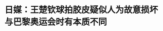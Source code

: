 <!DOCTYPE html>
<html lang="zh-CN">

<head>
    
<title>日媒：王楚钦球拍胶皮疑似人为故意损坏 与巴黎奥运会时有本质不同_腾讯新闻</title>
<meta name="keywords" content="王楚钦,国乒,球拍,巴黎奥运会,国际乒联,胶皮,中国乒乓球协会,肖战,孙颖莎,混合双打">
<meta name="description" content="人不可以两次踏进同一条河流，王楚钦的球拍却可以两次遭到人为损坏。继去年巴黎奥运会球拍被摄影记者踩断后，多哈世乒赛上球拍的胶皮又被撕开，这让王楚钦感到非常无奈。日本乒乓球杂志《桌球王国》记者第一时间全....">
<meta name="author" content="腾讯网">
<meta name="copyright" content="Copyright 1998 - 2025 Tencent. All Rights Reserved">
<meta property="og:type" content="news" />

<meta property="og:title" content="日媒：王楚钦球拍胶皮疑似人为故意损坏 与巴黎奥运会时有本质不同_腾讯新闻" />
<meta property="og:description" content="人不可以两次踏进同一条河流，王楚钦的球拍却可以两次遭到人为损坏。继去年巴黎奥运会球拍被摄影记者踩断后，多哈世乒赛上球拍的胶皮又被撕开，这让王楚钦感到非常无奈。日本乒乓球杂志《桌球王国》记者第一时间全...." />
<meta property="og:url" content="https://news.qq.com/rain/a/20250520A07JZ400" />
<meta property="og:image" content="https://inews.gtimg.com/om_ls/O4Q0Ryb7XRNmx-9dOZp3HidPcf4I2bwxD1f5jfK7nRo98AA_640330/0" />
<meta property="article:author" content="体坛畅想" />
<meta property="article:published_time" content="2025-05-20 18:02:00" />
<meta property="category" content="sports" />

<meta name="baidu-site-verification" content="jJeIJ5X7pP" />
    <meta charset="utf-8" />
<meta http-equiv="X-UA-Compatible" content="IE=Edge" />
<meta name="viewport" content="width=device-width, initial-scale=1, shrink-to-fit=no" />
<link rel="dns-prefetch" href="mat1.gtimg.com">
<link rel="dns-prefetch" href="i.news.qq.com">
<link rel="shortcut icon" href="https://mat1.gtimg.com/qqcdn/qqindex2021/favicon.ico">
<script nomodule="true" src="https://mat1.gtimg.com/qqcdn/qqindex2021/common-static/20240515201444/core3-37-1.min.js"></script>
<script>
  try {
    if (!window.IntersectionObserver) {
      var observerScript = document.createElement('script');
      observerScript.src = "https://mat1.gtimg.com/qqcdn/qqindex2021/common-static/20241024141058/intersection-observer-polyfill.js";
      document.head.appendChild(observerScript);
    }
  } catch (error) {}
</script>

<script>
  try {
    if (!Element.prototype.scrollTo) {
      var scrollScript = document.createElement('script');
      scrollScript.src = "https://mat1.gtimg.com/qqcdn/qqindex2021/common-static/20241025153001/scroll-behavior-polyfill.js";
      document.head.appendChild(scrollScript);
    }
  } catch (error) {}
</script>
<script>
  try {
    if ('scrollRestoration' in window.history) {
      window.history.scrollRestoration = 'manual';
    }
    window.isPcClient = Boolean(window.electron) && (
      window.navigator.userAgent.indexOf('pc-client') > 0 ||
      window.navigator.userAgent.indexOf('TencentNews') > 0
    );
  } catch {}
</script>
<script>
  try {
    if (window.isPcClient) {
      var bodyStyle = document.createElement('style');
      bodyStyle.innerText = 'body{ zoom: 0.95 }';
      document.head.appendChild(bodyStyle);
    }
  } catch {}
</script>
<script>
  window.DATA = {"url":"https://view.inews.qq.com/a/20250520A07JZ400","article_id":"20250520A07JZ400","article_type":"0","title":"日媒：王楚钦球拍胶皮疑似人为故意损坏 与巴黎奥运会时有本质不同","desc":"人不可以两次踏进同一条河流，王楚钦的球拍却可以两次遭到人为损坏。继去年巴黎奥运会球拍被摄影记者踩断后，多哈世乒赛上球拍的胶皮又被撕开，这让王楚钦感到非常无奈。日本乒乓球杂志《桌球王国》记者第一时间全....","iNewsRecommendLevel":1,"abstract":"人不可以两次踏进同一条河流，王楚钦的球拍却可以两次遭到人为损坏。继去年巴黎奥运会球拍被摄影记者踩断后，多哈世乒赛上球拍的胶皮又被撕开，这让王楚钦感到非常无奈。日本乒乓球杂志《桌球王国》记者第一时间全....","catalog1":"sports","ad_channel_sign":"sports","introduction":"","media":"体坛畅想","media_id":"5649802","pubtime":"2025-05-20 18:02:00","comment_id":"8413354984","political":0,"cmsId":"20250520A07JZ400","cms_id":"20250520A07JZ400","closeAllAd":0,"closeAllFavorite":false,"originContent":{"directory":{"ai_list":null,"enable":2,"list":null},"text":"\u003cdiv class=\"rich_media_content\"\u003e\u003c!--NO_AD_ERROR_2--\u003e\u003cp\u003e人不可以两次踏进同一条河流，\u003c!--VERTICAL_CARD_BEGIN_0--\u003e王楚钦\u003c!--VERTICAL_CARD_END_0--\u003e的球拍却可以两次遭到人为损坏。继去年巴黎奥运会球拍被摄影记者踩断后，多哈世乒赛上球拍的胶皮又被撕开，这让王楚钦感到非常无奈。日本乒乓球杂志《桌球王国》记者第一时间全程目睹了此事，怀疑胶皮疑似是人为持续使用外力故意损坏，好在球板没事换一块胶皮可以继续使用。\u003c/p\u003e\u003cp style=\"text-align: center\"\u003e\u003cspan style=\"display: inline-block; max-width: 100%; width: 674px\" data-widget=\"image\"\u003e\u003c!--IMG_0--\u003e\u003cspan style=\"color: #999; display: block; font-size: 12px; line-height: 18px; text-align: center; word-wrap: break-word\"\u003e王楚钦很无奈\u003c/span\u003e\u003c/span\u003e\u003c/p\u003e\u003cp\u003e日媒报道称，19日，混双第二轮比赛进行期间，当《桌球王国》的摄影记者准备拍摄日本选手\u003c!--VERTICAL_CARD_BEGIN_1--\u003e吉村真晴\u003c!--VERTICAL_CARD_END_1--\u003e / 大藤沙月的照片时，隔壁的 1 号球台突然热闹起来。中国队组合王楚钦 / \u003c!--VERTICAL_CARD_BEGIN_2--\u003e孙颖莎\u003c!--VERTICAL_CARD_END_2--\u003e的主管教练肖战正坐在替补席上，手里拿着球拍，神情严肃地说着什么。王楚钦则面无表情地从替补席的球拍盒中取出备用球拍，从旁边走过。\u003c!--NO_AD_0--\u003e\u003c!--EOP_0--\u003e\u003c/p\u003e\u003c!--PARAGRAPH_0--\u003e\u003cp\u003e根据后续消息，赛前提交给球拍检查环节的王楚钦球拍，胶皮出现大面积脱落，已无法正常使用。尽管王楚钦 / 孙颖莎在与雨果/ 鲁纳的比赛中直落三局获胜，但赛后在混合采访区，王楚钦的神色依然凝重。\u003c!--NO_AD_1--\u003e\u003c!--EOP_1--\u003e\u003c/p\u003e\u003c!--PARAGRAPH_1--\u003e\u003cp\u003e19 日所有比赛结束后，\u003c!--SECURE_LINK_BEGIN_0--\u003e中国乒乓球协会\u003c!--SECURE_LINK_END_0--\u003e向国际乒联提出抗议，并召开紧急会议。中国乒协主席\u003c!--SECURE_LINK_BEGIN_1--\u003e王励勤\u003c!--SECURE_LINK_END_1--\u003e等人出席，要求严格遵守球拍检查流程、引入不损伤球拍的检测设备、对球拍检查过程进行录像留存等。国际乒联已发表声明称，将保护选手用具，避免类似事件再次发生，并计划撰写调查报告。\u003c/p\u003e\u003cp\u003e\u003cspan style=\"display: inline-block; max-width: 100%; width: 668px\" data-widget=\"image\"\u003e\u003c!--IMG_1--\u003e\u003cspan style=\"color: #999; display: block; font-size: 12px; line-height: 18px; text-align: center; word-wrap: break-word\"\u003e日媒报道截图\u003c/span\u003e\u003c/span\u003e\u003c/p\u003e\u003cp\u003e日媒表示，说起王楚钦的球拍，不禁让人想起去年 7 月 30 日巴黎奥运会混双决赛后发生的球拍损坏事件。当时，一群摄影记者涌入场地，导致王楚钦的球拍被撞坏。在替补席上的同样是肖战教练，难怪这次肖战教练会脸色大变地提出抗议。\u003c!--NO_AD_2--\u003e\u003c!--EOP_2--\u003e\u003c/p\u003e\u003c!--PARAGRAPH_2--\u003e\u003cp\u003e\u003cstrong\u003e日媒分析，胶皮从球拍上大面积脱落，若非人为持续施加较大力量，恐怕很难出现这种情况。\u003c/strong\u003e尽管此事令人不快，但与巴黎奥运会时不同，王楚钦可以重新粘贴胶皮继续使用主球拍。希望背负着中国球迷热烈支持的王楚钦，从今天起能展现出全力以赴的竞技状态。\u003c!--NO_AD_3--\u003e\u003c!--EOP_3--\u003e\u003c!--NO_AD_4--\u003e\u003c!--EOP_4--\u003e\u003c/p\u003e\u003c!--PARAGRAPH_4--\u003e\u003c!--PARAGRAPH_3--\u003e\u003cdiv powered-by=\"qqnews_ex-editor\"\u003e\u003c/div\u003e\u003cstyle\u003e.rich_media_content{--news-tabel-th-night-color: #444444;--news-font-day-color: #333;--news-font-night-color: #d9d9d9;--news-bottom-distance: 22px}.rich_media_content p:not([data-exeditor-arbitrary-box=image-box]){letter-spacing:.5px;line-height:30px;margin-bottom:var(--news-bottom-distance);word-wrap:break-word}.rich_media_content{color:var(--news-font-day-color);font-size:18px}@media(prefers-color-scheme:dark){body:not([data-weui-theme=light]):not([dark-mode-disable=true]) .rich_media_content p:not([data-exeditor-arbitrary-box=image-box]){letter-spacing:.5px;line-height:30px;margin-bottom:var(--news-bottom-distance);word-wrap:break-word}body:not([data-weui-theme=light]):not([dark-mode-disable=true]) .rich_media_content{color:var(--news-font-night-color)}}.data_color_scheme_dark .rich_media_content p:not([data-exeditor-arbitrary-box=image-box]){letter-spacing:.5px;line-height:30px;margin-bottom:var(--news-bottom-distance);word-wrap:break-word}.data_color_scheme_dark .rich_media_content{color:var(--news-font-night-color)}.data_color_scheme_dark .rich_media_content{font-size:18px}.rich_media_content p[data-exeditor-arbitrary-box=image-box]{margin-bottom:11px}.rich_media_content\u003ediv:not(.qnt-video),.rich_media_content\u003esection{margin-bottom:var(--news-bottom-distance)}.rich_media_content hr{margin-bottom:var(--news-bottom-distance)}.rich_media_content .link_list{margin:0;margin-top:20px;min-height:0!important}.rich_media_content blockquote{background:#f9f9f9;border-left:6px solid #ccc;margin:1.5em 10px;padding:.5em 10px}.rich_media_content blockquote p{margin-bottom:0!important}.data_color_scheme_dark .rich_media_content blockquote{background:#323232}@media(prefers-color-scheme:dark){body:not([data-weui-theme=light]):not([dark-mode-disable=true]) .rich_media_content blockquote{background:#323232}}.rich_media_content ol[data-ex-list]{--ol-start: 1;--ol-list-style-type: decimal;list-style-type:none;counter-reset:olCounter calc(var(--ol-start,1) - 1);position:relative}.rich_media_content ol[data-ex-list]\u003eli\u003e:first-child::before{content:counter(olCounter,var(--ol-list-style-type)) '. ';counter-increment:olCounter;font-variant-numeric:tabular-nums;display:inline-block}.rich_media_content ul[data-ex-list]{--ul-list-style-type: circle;list-style-type:none;position:relative}.rich_media_content ul[data-ex-list].nonUnicode-list-style-type\u003eli\u003e:first-child::before{content:var(--ul-list-style-type) ' ';font-variant-numeric:tabular-nums;display:inline-block;transform:scale(0.5)}.rich_media_content ul[data-ex-list].unicode-list-style-type\u003eli\u003e:first-child::before{content:var(--ul-list-style-type) ' ';font-variant-numeric:tabular-nums;display:inline-block;transform:scale(0.8)}.rich_media_content ol:not([data-ex-list]){padding-left:revert}.rich_media_content ul:not([data-ex-list]){padding-left:revert}.rich_media_content table{display:table;border-collapse:collapse;margin-bottom:var(--news-bottom-distance)}.rich_media_content table th,.rich_media_content table td{word-wrap:break-word;border:1px solid #ddd;white-space:nowrap;padding:2px 5px}.rich_media_content table th{font-weight:700;background-color:#f0f0f0;text-align:left}.rich_media_content table p{margin-bottom:0!important}.data_color_scheme_dark .rich_media_content table th{background:var(--news-tabel-th-night-color)}@media(prefers-color-scheme:dark){body:not([data-weui-theme=light]):not([dark-mode-disable=true]) .rich_media_content table th{background:var(--news-tabel-th-night-color)}}.rich_media_content .qqnews_image_desc,.rich_media_content p[type=om-image-desc]{line-height:20px!important;text-align:center!important;font-size:14px!important;color:#666!important}.rich_media_content div[data-exeditor-arbitrary-box=wrap]:not([data-exeditor-arbitrary-box-special-style]){max-width:100%}.rich_media_content .qqnews-content{--wmfont: 0;--wmcolor: transparent;font-size:var(--wmfont);color:var(--wmcolor);line-height:var(--wmfont)!important;margin-bottom:var(--wmfont)!important}.rich_media_content .qqnews_sign_emphasis{background:#f7f7f7}.rich_media_content .qqnews_sign_emphasis ol{word-wrap:break-word;border:none;color:#5c5c5c;line-height:28px;list-style:none;margin:14px 0 6px;padding:16px 15px 4px}.rich_media_content .qqnews_sign_emphasis p{margin-bottom:12px!important}.rich_media_content .qqnews_sign_emphasis ol\u003eli\u003ep{padding-left:30px}.rich_media_content .qqnews_sign_emphasis ol\u003eli{list-style:none}.rich_media_content .qqnews_sign_emphasis ol\u003eli\u003ep:first-child::before{margin-left:-30px;content:counter(olCounter,decimal) ''!important;counter-increment:olCounter!important;font-variant-numeric:tabular-nums!important;background:#37f;border-radius:2px;color:#fff;font-size:15px;font-style:normal;text-align:center;line-height:18px;width:18px;height:18px;margin-right:12px;position:relative;top:-1px}.data_color_scheme_dark .rich_media_content .qqnews_sign_emphasis{background:#262626}.data_color_scheme_dark .rich_media_content .qqnews_sign_emphasis ol\u003eli\u003ep{color:#a9a9a9}@media(prefers-color-scheme:dark){body:not([data-weui-theme=light]):not([dark-mode-disable=true]) .rich_media_content .qqnews_sign_emphasis{background:#262626}body:not([data-weui-theme=light]):not([dark-mode-disable=true]) .rich_media_content .qqnews_sign_emphasis ol\u003eli\u003ep{color:#a9a9a9}}.rich_media_content h1,.rich_media_content h2,.rich_media_content h3,.rich_media_content h4,.rich_media_content h5,.rich_media_content h6{margin-bottom:var(--news-bottom-distance);font-weight:700}.rich_media_content h1{font-size:20px}.rich_media_content h2,.rich_media_content h3{font-size:19px}.rich_media_content h4,.rich_media_content h5,.rich_media_content h6{font-size:18px}.rich_media_content li:empty{display:none}.rich_media_content ul,.rich_media_content ol{margin-bottom:var(--news-bottom-distance)}.rich_media_content div\u003ep:only-child{margin-bottom:0!important}.rich_media_content .cms-cke-widget-title-wrap p{margin-bottom:0!important}\u003c/style\u003e\u003c/div\u003e","version":"v2"},"originAttribute":{"IMG_0":{"bigOrigUrl":"https://inews.gtimg.com/news_bt/Oo_5ldWRz1Gl2j7qZeVitcldCoE536iqolbSLi1QZKwOUAA/0","compressUrl":"https://inews.gtimg.com/news_bt/Oo_5ldWRz1Gl2j7qZeVitcldCoE536iqolbSLi1QZKwOUAA/641","desc":"","fullPic":"1","height":672,"imgurl0":"https://inews.gtimg.com/news_bt/Oo_5ldWRz1Gl2j7qZeVitcldCoE536iqolbSLi1QZKwOUAA/0","imgurl1000":"https://inews.gtimg.com/news_bt/Oo_5ldWRz1Gl2j7qZeVitcldCoE536iqolbSLi1QZKwOUAA/1000","islong":0,"origUrl":"https://inews.gtimg.com/news_bt/Oo_5ldWRz1Gl2j7qZeVitcldCoE536iqolbSLi1QZKwOUAA/641","size":505,"style":"display: inline-block; max-width: 100%; width: 674px","thumb":"https://inews.gtimg.com/news_bt/Oo_5ldWRz1Gl2j7qZeVitcldCoE536iqolbSLi1QZKwOUAA_181x181s/0","url":"https://inews.gtimg.com/news_bt/Oo_5ldWRz1Gl2j7qZeVitcldCoE536iqolbSLi1QZKwOUAA/641","width":641},"IMG_1":{"bigOrigUrl":"https://inews.gtimg.com/news_bt/OM8sNJo9AwOHbjDA4vM-pd-ImZ7CDeGrMyMjP7xcBpA5QAA/0","compressUrl":"https://inews.gtimg.com/news_bt/OM8sNJo9AwOHbjDA4vM-pd-ImZ7CDeGrMyMjP7xcBpA5QAA/641","desc":"","fullPic":"1","height":677,"imgurl0":"https://inews.gtimg.com/news_bt/OM8sNJo9AwOHbjDA4vM-pd-ImZ7CDeGrMyMjP7xcBpA5QAA/0","imgurl1000":"https://inews.gtimg.com/news_bt/OM8sNJo9AwOHbjDA4vM-pd-ImZ7CDeGrMyMjP7xcBpA5QAA/1000","islong":0,"origUrl":"https://inews.gtimg.com/news_bt/OM8sNJo9AwOHbjDA4vM-pd-ImZ7CDeGrMyMjP7xcBpA5QAA/641","size":170,"style":"display: inline-block; max-width: 100%; width: 668px","thumb":"https://inews.gtimg.com/news_bt/OM8sNJo9AwOHbjDA4vM-pd-ImZ7CDeGrMyMjP7xcBpA5QAA_181x181s/0","url":"https://inews.gtimg.com/news_bt/OM8sNJo9AwOHbjDA4vM-pd-ImZ7CDeGrMyMjP7xcBpA5QAA/641","width":641},"VERTICAL_CARD_BEGIN_0":{"a_version":"21_android_7.4.57","desc":"王楚钦","detail_url":"qqnews://article_9528?act=ai_chat\u0026vertical_card_type=ai\u0026vertical_card_desc=%E7%8E%8B%E6%A5%9A%E9%92%A6\u0026a_version=21_android_7.4.57\u0026i_version=11.0_qqnews_7.4.70","i_version":"11.0_qqnews_7.4.70","previous_context":"人不可以两次踏进同一条河流，","subsequent_context":"的球拍却可以两次遭到人为损坏。继去年巴黎奥运会球拍被摄影记者踩断后，多哈世乒赛上球拍的胶皮又被撕开，这让王楚钦感到非常无奈。日本乒乓球杂志《桌球王国》记者第一时间全程目睹了此事，怀疑胶皮疑似是人为持续","type":"ai","url":"qqnews://article_9528?act=ai_chat\u0026vertical_card_type=ai\u0026vertical_card_desc=%E7%8E%8B%E6%A5%9A%E9%92%A6\u0026jumpinfo=%7B%22scene%22%3A%22algo_scribe_words%22%2C%22sentence%22%3A%22%E7%8E%8B%E6%A5%9A%E9%92%A6%22%2C%22sentenceContext%22%3A%22%E4%BA%BA%E4%B8%8D%E5%8F%AF%E4%BB%A5%E4%B8%A4%E6%AC%A1%E8%B8%8F%E8%BF%9B%E5%90%8C%E4%B8%80%E6%9D%A1%E6%B2%B3%E6%B5%81%EF%BC%8C%7B%E7%8E%8B%E6%A5%9A%E9%92%A6%7D%E7%9A%84%E7%90%83%E6%8B%8D%E5%8D%B4%E5%8F%AF%E4%BB%A5%E4%B8%A4%E6%AC%A1%E9%81%AD%E5%88%B0%E4%BA%BA%E4%B8%BA%E6%8D%9F%E5%9D%8F%E3%80%82%E7%BB%A7%E5%8E%BB%E5%B9%B4%E5%B7%B4%E9%BB%8E%E5%A5%A5%E8%BF%90%E4%BC%9A%E7%90%83%E6%8B%8D%E8%A2%AB%E6%91%84%E5%BD%B1%E8%AE%B0%E8%80%85%E8%B8%A9%E6%96%AD%E5%90%8E%EF%BC%8C%E5%A4%9A%E5%93%88%E4%B8%96%E4%B9%92%E8%B5%9B%E4%B8%8A%E7%90%83%E6%8B%8D%E7%9A%84%E8%83%B6%E7%9A%AE%E5%8F%88%E8%A2%AB%E6%92%95%E5%BC%80%EF%BC%8C%E8%BF%99%E8%AE%A9%E7%8E%8B%E6%A5%9A%E9%92%A6%E6%84%9F%E5%88%B0%E9%9D%9E%E5%B8%B8%E6%97%A0%E5%A5%88%E3%80%82%E6%97%A5%E6%9C%AC%E4%B9%92%E4%B9%93%E7%90%83%E6%9D%82%E5%BF%97%E3%80%8A%E6%A1%8C%E7%90%83%E7%8E%8B%E5%9B%BD%E3%80%8B%E8%AE%B0%E8%80%85%E7%AC%AC%E4%B8%80%E6%97%B6%E9%97%B4%E5%85%A8%E7%A8%8B%E7%9B%AE%E7%9D%B9%E4%BA%86%E6%AD%A4%E4%BA%8B%EF%BC%8C%E6%80%80%E7%96%91%E8%83%B6%E7%9A%AE%E7%96%91%E4%BC%BC%E6%98%AF%E4%BA%BA%E4%B8%BA%E6%8C%81%E7%BB%AD%22%2C%22source%22%3A%22article_sharepage_scribewords%22%7D","urls":{"qqcom":{"pc_url":"qqnews://article_9528?act=ai_chat\u0026vertical_card_type=ai\u0026vertical_card_desc=%E7%8E%8B%E6%A5%9A%E9%92%A6\u0026jumpinfo=%7B%22scene%22%3A%22algo_scribe_words%22%2C%22sentence%22%3A%22%E7%8E%8B%E6%A5%9A%E9%92%A6%22%2C%22sentenceContext%22%3A%22%E4%BA%BA%E4%B8%8D%E5%8F%AF%E4%BB%A5%E4%B8%A4%E6%AC%A1%E8%B8%8F%E8%BF%9B%E5%90%8C%E4%B8%80%E6%9D%A1%E6%B2%B3%E6%B5%81%EF%BC%8C%7B%E7%8E%8B%E6%A5%9A%E9%92%A6%7D%E7%9A%84%E7%90%83%E6%8B%8D%E5%8D%B4%E5%8F%AF%E4%BB%A5%E4%B8%A4%E6%AC%A1%E9%81%AD%E5%88%B0%E4%BA%BA%E4%B8%BA%E6%8D%9F%E5%9D%8F%E3%80%82%E7%BB%A7%E5%8E%BB%E5%B9%B4%E5%B7%B4%E9%BB%8E%E5%A5%A5%E8%BF%90%E4%BC%9A%E7%90%83%E6%8B%8D%E8%A2%AB%E6%91%84%E5%BD%B1%E8%AE%B0%E8%80%85%E8%B8%A9%E6%96%AD%E5%90%8E%EF%BC%8C%E5%A4%9A%E5%93%88%E4%B8%96%E4%B9%92%E8%B5%9B%E4%B8%8A%E7%90%83%E6%8B%8D%E7%9A%84%E8%83%B6%E7%9A%AE%E5%8F%88%E8%A2%AB%E6%92%95%E5%BC%80%EF%BC%8C%E8%BF%99%E8%AE%A9%E7%8E%8B%E6%A5%9A%E9%92%A6%E6%84%9F%E5%88%B0%E9%9D%9E%E5%B8%B8%E6%97%A0%E5%A5%88%E3%80%82%E6%97%A5%E6%9C%AC%E4%B9%92%E4%B9%93%E7%90%83%E6%9D%82%E5%BF%97%E3%80%8A%E6%A1%8C%E7%90%83%E7%8E%8B%E5%9B%BD%E3%80%8B%E8%AE%B0%E8%80%85%E7%AC%AC%E4%B8%80%E6%97%B6%E9%97%B4%E5%85%A8%E7%A8%8B%E7%9B%AE%E7%9D%B9%E4%BA%86%E6%AD%A4%E4%BA%8B%EF%BC%8C%E6%80%80%E7%96%91%E8%83%B6%E7%9A%AE%E7%96%91%E4%BC%BC%E6%98%AF%E4%BA%BA%E4%B8%BA%E6%8C%81%E7%BB%AD%22%2C%22source%22%3A%22article_sharepage_scribewords%22%7D"},"web":{"h5_url":"qqnews://article_9528?act=ai_chat\u0026vertical_card_type=ai\u0026vertical_card_desc=%E7%8E%8B%E6%A5%9A%E9%92%A6\u0026jumpinfo=%7B%22scene%22%3A%22algo_scribe_words%22%2C%22sentence%22%3A%22%E7%8E%8B%E6%A5%9A%E9%92%A6%22%2C%22sentenceContext%22%3A%22%E4%BA%BA%E4%B8%8D%E5%8F%AF%E4%BB%A5%E4%B8%A4%E6%AC%A1%E8%B8%8F%E8%BF%9B%E5%90%8C%E4%B8%80%E6%9D%A1%E6%B2%B3%E6%B5%81%EF%BC%8C%7B%E7%8E%8B%E6%A5%9A%E9%92%A6%7D%E7%9A%84%E7%90%83%E6%8B%8D%E5%8D%B4%E5%8F%AF%E4%BB%A5%E4%B8%A4%E6%AC%A1%E9%81%AD%E5%88%B0%E4%BA%BA%E4%B8%BA%E6%8D%9F%E5%9D%8F%E3%80%82%E7%BB%A7%E5%8E%BB%E5%B9%B4%E5%B7%B4%E9%BB%8E%E5%A5%A5%E8%BF%90%E4%BC%9A%E7%90%83%E6%8B%8D%E8%A2%AB%E6%91%84%E5%BD%B1%E8%AE%B0%E8%80%85%E8%B8%A9%E6%96%AD%E5%90%8E%EF%BC%8C%E5%A4%9A%E5%93%88%E4%B8%96%E4%B9%92%E8%B5%9B%E4%B8%8A%E7%90%83%E6%8B%8D%E7%9A%84%E8%83%B6%E7%9A%AE%E5%8F%88%E8%A2%AB%E6%92%95%E5%BC%80%EF%BC%8C%E8%BF%99%E8%AE%A9%E7%8E%8B%E6%A5%9A%E9%92%A6%E6%84%9F%E5%88%B0%E9%9D%9E%E5%B8%B8%E6%97%A0%E5%A5%88%E3%80%82%E6%97%A5%E6%9C%AC%E4%B9%92%E4%B9%93%E7%90%83%E6%9D%82%E5%BF%97%E3%80%8A%E6%A1%8C%E7%90%83%E7%8E%8B%E5%9B%BD%E3%80%8B%E8%AE%B0%E8%80%85%E7%AC%AC%E4%B8%80%E6%97%B6%E9%97%B4%E5%85%A8%E7%A8%8B%E7%9B%AE%E7%9D%B9%E4%BA%86%E6%AD%A4%E4%BA%8B%EF%BC%8C%E6%80%80%E7%96%91%E8%83%B6%E7%9A%AE%E7%96%91%E4%BC%BC%E6%98%AF%E4%BA%BA%E4%B8%BA%E6%8C%81%E7%BB%AD%22%2C%22source%22%3A%22article_sharepage_scribewords%22%7D"}}},"VERTICAL_CARD_BEGIN_1":{"a_version":"21_android_7.4.57","desc":"吉村真晴","detail_url":"qqnews://article_9528?act=ai_chat\u0026vertical_card_type=ai\u0026vertical_card_desc=%E5%90%89%E6%9D%91%E7%9C%9F%E6%99%B4\u0026a_version=21_android_7.4.57\u0026i_version=11.0_qqnews_7.4.70","i_version":"11.0_qqnews_7.4.70","previous_context":"记者第一时间全程目睹了此事，怀疑胶皮疑似是人为持续使用外力故意损坏，好在球板没事换一块胶皮可以继续使用。王楚钦很无奈日媒报道称，19日，混双第二轮比赛进行期间，当《桌球王国》的摄影记者准备拍摄日本选手","subsequent_context":" / 大藤沙月的照片时，隔壁的 1 号球台突然热闹起来。中国队组合王楚钦 / 孙颖莎的主管教练肖战正坐在替补席上，手里拿着球拍，神情严肃地说着什么。王楚钦则面无表情地从替补席的球拍盒中取出备用球拍，从","type":"ai","url":"qqnews://article_9528?act=ai_chat\u0026vertical_card_type=ai\u0026vertical_card_desc=%E5%90%89%E6%9D%91%E7%9C%9F%E6%99%B4\u0026jumpinfo=%7B%22scene%22%3A%22algo_scribe_words%22%2C%22sentence%22%3A%22%E5%90%89%E6%9D%91%E7%9C%9F%E6%99%B4%22%2C%22sentenceContext%22%3A%22%E8%AE%B0%E8%80%85%E7%AC%AC%E4%B8%80%E6%97%B6%E9%97%B4%E5%85%A8%E7%A8%8B%E7%9B%AE%E7%9D%B9%E4%BA%86%E6%AD%A4%E4%BA%8B%EF%BC%8C%E6%80%80%E7%96%91%E8%83%B6%E7%9A%AE%E7%96%91%E4%BC%BC%E6%98%AF%E4%BA%BA%E4%B8%BA%E6%8C%81%E7%BB%AD%E4%BD%BF%E7%94%A8%E5%A4%96%E5%8A%9B%E6%95%85%E6%84%8F%E6%8D%9F%E5%9D%8F%EF%BC%8C%E5%A5%BD%E5%9C%A8%E7%90%83%E6%9D%BF%E6%B2%A1%E4%BA%8B%E6%8D%A2%E4%B8%80%E5%9D%97%E8%83%B6%E7%9A%AE%E5%8F%AF%E4%BB%A5%E7%BB%A7%E7%BB%AD%E4%BD%BF%E7%94%A8%E3%80%82%E7%8E%8B%E6%A5%9A%E9%92%A6%E5%BE%88%E6%97%A0%E5%A5%88%E6%97%A5%E5%AA%92%E6%8A%A5%E9%81%93%E7%A7%B0%EF%BC%8C19%E6%97%A5%EF%BC%8C%E6%B7%B7%E5%8F%8C%E7%AC%AC%E4%BA%8C%E8%BD%AE%E6%AF%94%E8%B5%9B%E8%BF%9B%E8%A1%8C%E6%9C%9F%E9%97%B4%EF%BC%8C%E5%BD%93%E3%80%8A%E6%A1%8C%E7%90%83%E7%8E%8B%E5%9B%BD%E3%80%8B%E7%9A%84%E6%91%84%E5%BD%B1%E8%AE%B0%E8%80%85%E5%87%86%E5%A4%87%E6%8B%8D%E6%91%84%E6%97%A5%E6%9C%AC%E9%80%89%E6%89%8B%7B%E5%90%89%E6%9D%91%E7%9C%9F%E6%99%B4%7D+%2F+%E5%A4%A7%E8%97%A4%E6%B2%99%E6%9C%88%E7%9A%84%E7%85%A7%E7%89%87%E6%97%B6%EF%BC%8C%E9%9A%94%E5%A3%81%E7%9A%84+1+%E5%8F%B7%E7%90%83%E5%8F%B0%E7%AA%81%E7%84%B6%E7%83%AD%E9%97%B9%E8%B5%B7%E6%9D%A5%E3%80%82%E4%B8%AD%E5%9B%BD%E9%98%9F%E7%BB%84%E5%90%88%E7%8E%8B%E6%A5%9A%E9%92%A6+%2F+%E5%AD%99%E9%A2%96%E8%8E%8E%E7%9A%84%E4%B8%BB%E7%AE%A1%E6%95%99%E7%BB%83%E8%82%96%E6%88%98%E6%AD%A3%E5%9D%90%E5%9C%A8%E6%9B%BF%E8%A1%A5%E5%B8%AD%E4%B8%8A%EF%BC%8C%E6%89%8B%E9%87%8C%E6%8B%BF%E7%9D%80%E7%90%83%E6%8B%8D%EF%BC%8C%E7%A5%9E%E6%83%85%E4%B8%A5%E8%82%83%E5%9C%B0%E8%AF%B4%E7%9D%80%E4%BB%80%E4%B9%88%E3%80%82%E7%8E%8B%E6%A5%9A%E9%92%A6%E5%88%99%E9%9D%A2%E6%97%A0%E8%A1%A8%E6%83%85%E5%9C%B0%E4%BB%8E%E6%9B%BF%E8%A1%A5%E5%B8%AD%E7%9A%84%E7%90%83%E6%8B%8D%E7%9B%92%E4%B8%AD%E5%8F%96%E5%87%BA%E5%A4%87%E7%94%A8%E7%90%83%E6%8B%8D%EF%BC%8C%E4%BB%8E%22%2C%22source%22%3A%22article_sharepage_scribewords%22%7D","urls":{"qqcom":{"pc_url":"qqnews://article_9528?act=ai_chat\u0026vertical_card_type=ai\u0026vertical_card_desc=%E5%90%89%E6%9D%91%E7%9C%9F%E6%99%B4\u0026jumpinfo=%7B%22scene%22%3A%22algo_scribe_words%22%2C%22sentence%22%3A%22%E5%90%89%E6%9D%91%E7%9C%9F%E6%99%B4%22%2C%22sentenceContext%22%3A%22%E8%AE%B0%E8%80%85%E7%AC%AC%E4%B8%80%E6%97%B6%E9%97%B4%E5%85%A8%E7%A8%8B%E7%9B%AE%E7%9D%B9%E4%BA%86%E6%AD%A4%E4%BA%8B%EF%BC%8C%E6%80%80%E7%96%91%E8%83%B6%E7%9A%AE%E7%96%91%E4%BC%BC%E6%98%AF%E4%BA%BA%E4%B8%BA%E6%8C%81%E7%BB%AD%E4%BD%BF%E7%94%A8%E5%A4%96%E5%8A%9B%E6%95%85%E6%84%8F%E6%8D%9F%E5%9D%8F%EF%BC%8C%E5%A5%BD%E5%9C%A8%E7%90%83%E6%9D%BF%E6%B2%A1%E4%BA%8B%E6%8D%A2%E4%B8%80%E5%9D%97%E8%83%B6%E7%9A%AE%E5%8F%AF%E4%BB%A5%E7%BB%A7%E7%BB%AD%E4%BD%BF%E7%94%A8%E3%80%82%E7%8E%8B%E6%A5%9A%E9%92%A6%E5%BE%88%E6%97%A0%E5%A5%88%E6%97%A5%E5%AA%92%E6%8A%A5%E9%81%93%E7%A7%B0%EF%BC%8C19%E6%97%A5%EF%BC%8C%E6%B7%B7%E5%8F%8C%E7%AC%AC%E4%BA%8C%E8%BD%AE%E6%AF%94%E8%B5%9B%E8%BF%9B%E8%A1%8C%E6%9C%9F%E9%97%B4%EF%BC%8C%E5%BD%93%E3%80%8A%E6%A1%8C%E7%90%83%E7%8E%8B%E5%9B%BD%E3%80%8B%E7%9A%84%E6%91%84%E5%BD%B1%E8%AE%B0%E8%80%85%E5%87%86%E5%A4%87%E6%8B%8D%E6%91%84%E6%97%A5%E6%9C%AC%E9%80%89%E6%89%8B%7B%E5%90%89%E6%9D%91%E7%9C%9F%E6%99%B4%7D+%2F+%E5%A4%A7%E8%97%A4%E6%B2%99%E6%9C%88%E7%9A%84%E7%85%A7%E7%89%87%E6%97%B6%EF%BC%8C%E9%9A%94%E5%A3%81%E7%9A%84+1+%E5%8F%B7%E7%90%83%E5%8F%B0%E7%AA%81%E7%84%B6%E7%83%AD%E9%97%B9%E8%B5%B7%E6%9D%A5%E3%80%82%E4%B8%AD%E5%9B%BD%E9%98%9F%E7%BB%84%E5%90%88%E7%8E%8B%E6%A5%9A%E9%92%A6+%2F+%E5%AD%99%E9%A2%96%E8%8E%8E%E7%9A%84%E4%B8%BB%E7%AE%A1%E6%95%99%E7%BB%83%E8%82%96%E6%88%98%E6%AD%A3%E5%9D%90%E5%9C%A8%E6%9B%BF%E8%A1%A5%E5%B8%AD%E4%B8%8A%EF%BC%8C%E6%89%8B%E9%87%8C%E6%8B%BF%E7%9D%80%E7%90%83%E6%8B%8D%EF%BC%8C%E7%A5%9E%E6%83%85%E4%B8%A5%E8%82%83%E5%9C%B0%E8%AF%B4%E7%9D%80%E4%BB%80%E4%B9%88%E3%80%82%E7%8E%8B%E6%A5%9A%E9%92%A6%E5%88%99%E9%9D%A2%E6%97%A0%E8%A1%A8%E6%83%85%E5%9C%B0%E4%BB%8E%E6%9B%BF%E8%A1%A5%E5%B8%AD%E7%9A%84%E7%90%83%E6%8B%8D%E7%9B%92%E4%B8%AD%E5%8F%96%E5%87%BA%E5%A4%87%E7%94%A8%E7%90%83%E6%8B%8D%EF%BC%8C%E4%BB%8E%22%2C%22source%22%3A%22article_sharepage_scribewords%22%7D"},"web":{"h5_url":"qqnews://article_9528?act=ai_chat\u0026vertical_card_type=ai\u0026vertical_card_desc=%E5%90%89%E6%9D%91%E7%9C%9F%E6%99%B4\u0026jumpinfo=%7B%22scene%22%3A%22algo_scribe_words%22%2C%22sentence%22%3A%22%E5%90%89%E6%9D%91%E7%9C%9F%E6%99%B4%22%2C%22sentenceContext%22%3A%22%E8%AE%B0%E8%80%85%E7%AC%AC%E4%B8%80%E6%97%B6%E9%97%B4%E5%85%A8%E7%A8%8B%E7%9B%AE%E7%9D%B9%E4%BA%86%E6%AD%A4%E4%BA%8B%EF%BC%8C%E6%80%80%E7%96%91%E8%83%B6%E7%9A%AE%E7%96%91%E4%BC%BC%E6%98%AF%E4%BA%BA%E4%B8%BA%E6%8C%81%E7%BB%AD%E4%BD%BF%E7%94%A8%E5%A4%96%E5%8A%9B%E6%95%85%E6%84%8F%E6%8D%9F%E5%9D%8F%EF%BC%8C%E5%A5%BD%E5%9C%A8%E7%90%83%E6%9D%BF%E6%B2%A1%E4%BA%8B%E6%8D%A2%E4%B8%80%E5%9D%97%E8%83%B6%E7%9A%AE%E5%8F%AF%E4%BB%A5%E7%BB%A7%E7%BB%AD%E4%BD%BF%E7%94%A8%E3%80%82%E7%8E%8B%E6%A5%9A%E9%92%A6%E5%BE%88%E6%97%A0%E5%A5%88%E6%97%A5%E5%AA%92%E6%8A%A5%E9%81%93%E7%A7%B0%EF%BC%8C19%E6%97%A5%EF%BC%8C%E6%B7%B7%E5%8F%8C%E7%AC%AC%E4%BA%8C%E8%BD%AE%E6%AF%94%E8%B5%9B%E8%BF%9B%E8%A1%8C%E6%9C%9F%E9%97%B4%EF%BC%8C%E5%BD%93%E3%80%8A%E6%A1%8C%E7%90%83%E7%8E%8B%E5%9B%BD%E3%80%8B%E7%9A%84%E6%91%84%E5%BD%B1%E8%AE%B0%E8%80%85%E5%87%86%E5%A4%87%E6%8B%8D%E6%91%84%E6%97%A5%E6%9C%AC%E9%80%89%E6%89%8B%7B%E5%90%89%E6%9D%91%E7%9C%9F%E6%99%B4%7D+%2F+%E5%A4%A7%E8%97%A4%E6%B2%99%E6%9C%88%E7%9A%84%E7%85%A7%E7%89%87%E6%97%B6%EF%BC%8C%E9%9A%94%E5%A3%81%E7%9A%84+1+%E5%8F%B7%E7%90%83%E5%8F%B0%E7%AA%81%E7%84%B6%E7%83%AD%E9%97%B9%E8%B5%B7%E6%9D%A5%E3%80%82%E4%B8%AD%E5%9B%BD%E9%98%9F%E7%BB%84%E5%90%88%E7%8E%8B%E6%A5%9A%E9%92%A6+%2F+%E5%AD%99%E9%A2%96%E8%8E%8E%E7%9A%84%E4%B8%BB%E7%AE%A1%E6%95%99%E7%BB%83%E8%82%96%E6%88%98%E6%AD%A3%E5%9D%90%E5%9C%A8%E6%9B%BF%E8%A1%A5%E5%B8%AD%E4%B8%8A%EF%BC%8C%E6%89%8B%E9%87%8C%E6%8B%BF%E7%9D%80%E7%90%83%E6%8B%8D%EF%BC%8C%E7%A5%9E%E6%83%85%E4%B8%A5%E8%82%83%E5%9C%B0%E8%AF%B4%E7%9D%80%E4%BB%80%E4%B9%88%E3%80%82%E7%8E%8B%E6%A5%9A%E9%92%A6%E5%88%99%E9%9D%A2%E6%97%A0%E8%A1%A8%E6%83%85%E5%9C%B0%E4%BB%8E%E6%9B%BF%E8%A1%A5%E5%B8%AD%E7%9A%84%E7%90%83%E6%8B%8D%E7%9B%92%E4%B8%AD%E5%8F%96%E5%87%BA%E5%A4%87%E7%94%A8%E7%90%83%E6%8B%8D%EF%BC%8C%E4%BB%8E%22%2C%22source%22%3A%22article_sharepage_scribewords%22%7D"}}},"VERTICAL_CARD_BEGIN_2":{"a_version":"21_android_7.4.57","desc":"孙颖莎","detail_url":"qqnews://article_9528?act=ai_chat\u0026vertical_card_type=ai\u0026vertical_card_desc=%E5%AD%99%E9%A2%96%E8%8E%8E\u0026a_version=21_android_7.4.57\u0026i_version=11.0_qqnews_7.4.70","i_version":"11.0_qqnews_7.4.70","previous_context":"胶皮可以继续使用。王楚钦很无奈日媒报道称，19日，混双第二轮比赛进行期间，当《桌球王国》的摄影记者准备拍摄日本选手吉村真晴 / 大藤沙月的照片时，隔壁的 1 号球台突然热闹起来。中国队组合王楚钦 / ","subsequent_context":"的主管教练肖战正坐在替补席上，手里拿着球拍，神情严肃地说着什么。王楚钦则面无表情地从替补席的球拍盒中取出备用球拍，从旁边走过。根据后续消息，赛前提交给球拍检查环节的王楚钦球拍，胶皮出现大面积脱落，已无","type":"ai","url":"qqnews://article_9528?act=ai_chat\u0026vertical_card_type=ai\u0026vertical_card_desc=%E5%AD%99%E9%A2%96%E8%8E%8E\u0026jumpinfo=%7B%22scene%22%3A%22algo_scribe_words%22%2C%22sentence%22%3A%22%E5%AD%99%E9%A2%96%E8%8E%8E%22%2C%22sentenceContext%22%3A%22%E8%83%B6%E7%9A%AE%E5%8F%AF%E4%BB%A5%E7%BB%A7%E7%BB%AD%E4%BD%BF%E7%94%A8%E3%80%82%E7%8E%8B%E6%A5%9A%E9%92%A6%E5%BE%88%E6%97%A0%E5%A5%88%E6%97%A5%E5%AA%92%E6%8A%A5%E9%81%93%E7%A7%B0%EF%BC%8C19%E6%97%A5%EF%BC%8C%E6%B7%B7%E5%8F%8C%E7%AC%AC%E4%BA%8C%E8%BD%AE%E6%AF%94%E8%B5%9B%E8%BF%9B%E8%A1%8C%E6%9C%9F%E9%97%B4%EF%BC%8C%E5%BD%93%E3%80%8A%E6%A1%8C%E7%90%83%E7%8E%8B%E5%9B%BD%E3%80%8B%E7%9A%84%E6%91%84%E5%BD%B1%E8%AE%B0%E8%80%85%E5%87%86%E5%A4%87%E6%8B%8D%E6%91%84%E6%97%A5%E6%9C%AC%E9%80%89%E6%89%8B%E5%90%89%E6%9D%91%E7%9C%9F%E6%99%B4+%2F+%E5%A4%A7%E8%97%A4%E6%B2%99%E6%9C%88%E7%9A%84%E7%85%A7%E7%89%87%E6%97%B6%EF%BC%8C%E9%9A%94%E5%A3%81%E7%9A%84+1+%E5%8F%B7%E7%90%83%E5%8F%B0%E7%AA%81%E7%84%B6%E7%83%AD%E9%97%B9%E8%B5%B7%E6%9D%A5%E3%80%82%E4%B8%AD%E5%9B%BD%E9%98%9F%E7%BB%84%E5%90%88%E7%8E%8B%E6%A5%9A%E9%92%A6+%2F+%7B%E5%AD%99%E9%A2%96%E8%8E%8E%7D%E7%9A%84%E4%B8%BB%E7%AE%A1%E6%95%99%E7%BB%83%E8%82%96%E6%88%98%E6%AD%A3%E5%9D%90%E5%9C%A8%E6%9B%BF%E8%A1%A5%E5%B8%AD%E4%B8%8A%EF%BC%8C%E6%89%8B%E9%87%8C%E6%8B%BF%E7%9D%80%E7%90%83%E6%8B%8D%EF%BC%8C%E7%A5%9E%E6%83%85%E4%B8%A5%E8%82%83%E5%9C%B0%E8%AF%B4%E7%9D%80%E4%BB%80%E4%B9%88%E3%80%82%E7%8E%8B%E6%A5%9A%E9%92%A6%E5%88%99%E9%9D%A2%E6%97%A0%E8%A1%A8%E6%83%85%E5%9C%B0%E4%BB%8E%E6%9B%BF%E8%A1%A5%E5%B8%AD%E7%9A%84%E7%90%83%E6%8B%8D%E7%9B%92%E4%B8%AD%E5%8F%96%E5%87%BA%E5%A4%87%E7%94%A8%E7%90%83%E6%8B%8D%EF%BC%8C%E4%BB%8E%E6%97%81%E8%BE%B9%E8%B5%B0%E8%BF%87%E3%80%82%E6%A0%B9%E6%8D%AE%E5%90%8E%E7%BB%AD%E6%B6%88%E6%81%AF%EF%BC%8C%E8%B5%9B%E5%89%8D%E6%8F%90%E4%BA%A4%E7%BB%99%E7%90%83%E6%8B%8D%E6%A3%80%E6%9F%A5%E7%8E%AF%E8%8A%82%E7%9A%84%E7%8E%8B%E6%A5%9A%E9%92%A6%E7%90%83%E6%8B%8D%EF%BC%8C%E8%83%B6%E7%9A%AE%E5%87%BA%E7%8E%B0%E5%A4%A7%E9%9D%A2%E7%A7%AF%E8%84%B1%E8%90%BD%EF%BC%8C%E5%B7%B2%E6%97%A0%22%2C%22source%22%3A%22article_sharepage_scribewords%22%7D","urls":{"qqcom":{"pc_url":"qqnews://article_9528?act=ai_chat\u0026vertical_card_type=ai\u0026vertical_card_desc=%E5%AD%99%E9%A2%96%E8%8E%8E\u0026jumpinfo=%7B%22scene%22%3A%22algo_scribe_words%22%2C%22sentence%22%3A%22%E5%AD%99%E9%A2%96%E8%8E%8E%22%2C%22sentenceContext%22%3A%22%E8%83%B6%E7%9A%AE%E5%8F%AF%E4%BB%A5%E7%BB%A7%E7%BB%AD%E4%BD%BF%E7%94%A8%E3%80%82%E7%8E%8B%E6%A5%9A%E9%92%A6%E5%BE%88%E6%97%A0%E5%A5%88%E6%97%A5%E5%AA%92%E6%8A%A5%E9%81%93%E7%A7%B0%EF%BC%8C19%E6%97%A5%EF%BC%8C%E6%B7%B7%E5%8F%8C%E7%AC%AC%E4%BA%8C%E8%BD%AE%E6%AF%94%E8%B5%9B%E8%BF%9B%E8%A1%8C%E6%9C%9F%E9%97%B4%EF%BC%8C%E5%BD%93%E3%80%8A%E6%A1%8C%E7%90%83%E7%8E%8B%E5%9B%BD%E3%80%8B%E7%9A%84%E6%91%84%E5%BD%B1%E8%AE%B0%E8%80%85%E5%87%86%E5%A4%87%E6%8B%8D%E6%91%84%E6%97%A5%E6%9C%AC%E9%80%89%E6%89%8B%E5%90%89%E6%9D%91%E7%9C%9F%E6%99%B4+%2F+%E5%A4%A7%E8%97%A4%E6%B2%99%E6%9C%88%E7%9A%84%E7%85%A7%E7%89%87%E6%97%B6%EF%BC%8C%E9%9A%94%E5%A3%81%E7%9A%84+1+%E5%8F%B7%E7%90%83%E5%8F%B0%E7%AA%81%E7%84%B6%E7%83%AD%E9%97%B9%E8%B5%B7%E6%9D%A5%E3%80%82%E4%B8%AD%E5%9B%BD%E9%98%9F%E7%BB%84%E5%90%88%E7%8E%8B%E6%A5%9A%E9%92%A6+%2F+%7B%E5%AD%99%E9%A2%96%E8%8E%8E%7D%E7%9A%84%E4%B8%BB%E7%AE%A1%E6%95%99%E7%BB%83%E8%82%96%E6%88%98%E6%AD%A3%E5%9D%90%E5%9C%A8%E6%9B%BF%E8%A1%A5%E5%B8%AD%E4%B8%8A%EF%BC%8C%E6%89%8B%E9%87%8C%E6%8B%BF%E7%9D%80%E7%90%83%E6%8B%8D%EF%BC%8C%E7%A5%9E%E6%83%85%E4%B8%A5%E8%82%83%E5%9C%B0%E8%AF%B4%E7%9D%80%E4%BB%80%E4%B9%88%E3%80%82%E7%8E%8B%E6%A5%9A%E9%92%A6%E5%88%99%E9%9D%A2%E6%97%A0%E8%A1%A8%E6%83%85%E5%9C%B0%E4%BB%8E%E6%9B%BF%E8%A1%A5%E5%B8%AD%E7%9A%84%E7%90%83%E6%8B%8D%E7%9B%92%E4%B8%AD%E5%8F%96%E5%87%BA%E5%A4%87%E7%94%A8%E7%90%83%E6%8B%8D%EF%BC%8C%E4%BB%8E%E6%97%81%E8%BE%B9%E8%B5%B0%E8%BF%87%E3%80%82%E6%A0%B9%E6%8D%AE%E5%90%8E%E7%BB%AD%E6%B6%88%E6%81%AF%EF%BC%8C%E8%B5%9B%E5%89%8D%E6%8F%90%E4%BA%A4%E7%BB%99%E7%90%83%E6%8B%8D%E6%A3%80%E6%9F%A5%E7%8E%AF%E8%8A%82%E7%9A%84%E7%8E%8B%E6%A5%9A%E9%92%A6%E7%90%83%E6%8B%8D%EF%BC%8C%E8%83%B6%E7%9A%AE%E5%87%BA%E7%8E%B0%E5%A4%A7%E9%9D%A2%E7%A7%AF%E8%84%B1%E8%90%BD%EF%BC%8C%E5%B7%B2%E6%97%A0%22%2C%22source%22%3A%22article_sharepage_scribewords%22%7D"},"web":{"h5_url":"qqnews://article_9528?act=ai_chat\u0026vertical_card_type=ai\u0026vertical_card_desc=%E5%AD%99%E9%A2%96%E8%8E%8E\u0026jumpinfo=%7B%22scene%22%3A%22algo_scribe_words%22%2C%22sentence%22%3A%22%E5%AD%99%E9%A2%96%E8%8E%8E%22%2C%22sentenceContext%22%3A%22%E8%83%B6%E7%9A%AE%E5%8F%AF%E4%BB%A5%E7%BB%A7%E7%BB%AD%E4%BD%BF%E7%94%A8%E3%80%82%E7%8E%8B%E6%A5%9A%E9%92%A6%E5%BE%88%E6%97%A0%E5%A5%88%E6%97%A5%E5%AA%92%E6%8A%A5%E9%81%93%E7%A7%B0%EF%BC%8C19%E6%97%A5%EF%BC%8C%E6%B7%B7%E5%8F%8C%E7%AC%AC%E4%BA%8C%E8%BD%AE%E6%AF%94%E8%B5%9B%E8%BF%9B%E8%A1%8C%E6%9C%9F%E9%97%B4%EF%BC%8C%E5%BD%93%E3%80%8A%E6%A1%8C%E7%90%83%E7%8E%8B%E5%9B%BD%E3%80%8B%E7%9A%84%E6%91%84%E5%BD%B1%E8%AE%B0%E8%80%85%E5%87%86%E5%A4%87%E6%8B%8D%E6%91%84%E6%97%A5%E6%9C%AC%E9%80%89%E6%89%8B%E5%90%89%E6%9D%91%E7%9C%9F%E6%99%B4+%2F+%E5%A4%A7%E8%97%A4%E6%B2%99%E6%9C%88%E7%9A%84%E7%85%A7%E7%89%87%E6%97%B6%EF%BC%8C%E9%9A%94%E5%A3%81%E7%9A%84+1+%E5%8F%B7%E7%90%83%E5%8F%B0%E7%AA%81%E7%84%B6%E7%83%AD%E9%97%B9%E8%B5%B7%E6%9D%A5%E3%80%82%E4%B8%AD%E5%9B%BD%E9%98%9F%E7%BB%84%E5%90%88%E7%8E%8B%E6%A5%9A%E9%92%A6+%2F+%7B%E5%AD%99%E9%A2%96%E8%8E%8E%7D%E7%9A%84%E4%B8%BB%E7%AE%A1%E6%95%99%E7%BB%83%E8%82%96%E6%88%98%E6%AD%A3%E5%9D%90%E5%9C%A8%E6%9B%BF%E8%A1%A5%E5%B8%AD%E4%B8%8A%EF%BC%8C%E6%89%8B%E9%87%8C%E6%8B%BF%E7%9D%80%E7%90%83%E6%8B%8D%EF%BC%8C%E7%A5%9E%E6%83%85%E4%B8%A5%E8%82%83%E5%9C%B0%E8%AF%B4%E7%9D%80%E4%BB%80%E4%B9%88%E3%80%82%E7%8E%8B%E6%A5%9A%E9%92%A6%E5%88%99%E9%9D%A2%E6%97%A0%E8%A1%A8%E6%83%85%E5%9C%B0%E4%BB%8E%E6%9B%BF%E8%A1%A5%E5%B8%AD%E7%9A%84%E7%90%83%E6%8B%8D%E7%9B%92%E4%B8%AD%E5%8F%96%E5%87%BA%E5%A4%87%E7%94%A8%E7%90%83%E6%8B%8D%EF%BC%8C%E4%BB%8E%E6%97%81%E8%BE%B9%E8%B5%B0%E8%BF%87%E3%80%82%E6%A0%B9%E6%8D%AE%E5%90%8E%E7%BB%AD%E6%B6%88%E6%81%AF%EF%BC%8C%E8%B5%9B%E5%89%8D%E6%8F%90%E4%BA%A4%E7%BB%99%E7%90%83%E6%8B%8D%E6%A3%80%E6%9F%A5%E7%8E%AF%E8%8A%82%E7%9A%84%E7%8E%8B%E6%A5%9A%E9%92%A6%E7%90%83%E6%8B%8D%EF%BC%8C%E8%83%B6%E7%9A%AE%E5%87%BA%E7%8E%B0%E5%A4%A7%E9%9D%A2%E7%A7%AF%E8%84%B1%E8%90%BD%EF%BC%8C%E5%B7%B2%E6%97%A0%22%2C%22source%22%3A%22article_sharepage_scribewords%22%7D"}}},"VERTICAL_CARD_END_0":{"show_type":"6"},"VERTICAL_CARD_END_1":{"show_type":"6"},"VERTICAL_CARD_END_2":{"show_type":"6"}},"selfDeclare":{},"userAddress":"河北","card":{"chlid":"5649802","chlname":"体坛畅想","desc":"评述体育热点，纵览体坛风云。","icon":"http://inews.gtimg.com/newsapp_ls/0/1752253728_200200/0","msgEntry":1,"uin":"ecb69b2e05b24e7344","update_frequency":"0","vip_desc":"体育领域创作者","vip_icon_night":"http://inews.gtimg.com/newsapp_ls/0/14876048858/0","vip_place":"left","vip_type":"30011","vip_icon":"http://inews.gtimg.com/newsapp_ls/0/14876048581/0","vip_type_new":"30011","suid":"8QMZ13xV6YwfvQ==","liveInfo":{},"cpLevel":1,"answerer_status":1,"answererStatus":1},"interationCount":{"like":107,"collect":29,"share":113},"payment_info":{"is_free_to_read":0,"need_pay":0,"pay_type":"","text_free_percent":0},"article_is_pay":false,"payment_column_info_v1":{"is_column_pay":false,"read_count_all":0},"tag_info_item":null,"contentWordsNum":684,"extraProperty":{"FeedbackDetailDisableInsert":1,"zanSkinType":""},"relateWelfare":{},"aiSwitch":true,"isOversize":false,"videoArr":[]};
</script>
<script>
  window.channelInfo = {"channelConfig":{"channelNav":[{"_auto_id":"1","active_alien_img":"","alien_img":"","channel_id":"news_news_home","is_local":"0","link":"https://www.qq.com","name_cn":"首页","name_en":"home"},{"_auto_id":"2","active_alien_img":"","alien_img":"","channel_id":"news_news_top","is_local":"0","link":"","name_cn":"要闻","name_en":"news"},{"_auto_id":"4","active_alien_img":"","alien_img":"","channel_id":"news_news_bj","is_local":"1","link":"","name_cn":"北京","name_en":"bj"},{"_auto_id":"5","active_alien_img":"","alien_img":"","channel_id":"news_news_finance","is_local":"0","link":"","name_cn":"财经","name_en":"finance"},{"_auto_id":"6","active_alien_img":"","alien_img":"","channel_id":"news_news_tech","is_local":"0","link":"","name_cn":"科技","name_en":"tech"},{"_auto_id":"7","active_alien_img":"","alien_img":"","channel_id":"tv","is_local":"0","link":"https://v.qq.com/channel/tv/?ptag=qqnews","name_cn":"电视剧","name_en":"tv"},{"_auto_id":"8","active_alien_img":"","alien_img":"","channel_id":"news_news_qa","is_local":"0","link":"","name_cn":"热问","name_en":"qa"},{"_auto_id":"9","active_alien_img":"","alien_img":"","channel_id":"news_news_ent","is_local":"0","link":"","name_cn":"娱乐","name_en":"ent"},{"_auto_id":"10","active_alien_img":"","alien_img":"","channel_id":"variety","is_local":"0","link":"https://v.qq.com/channel/variety/?ptag=qqnews","name_cn":"综艺","name_en":"variety"},{"_auto_id":"11","active_alien_img":"","alien_img":"","channel_id":"news_news_sports","is_local":"0","link":"","name_cn":"体育","name_en":"sports"},{"_auto_id":"13","active_alien_img":"","alien_img":"","channel_id":"news_news_nba","is_local":"0","link":"","name_cn":"NBA","name_en":"nba"},{"_auto_id":"14","active_alien_img":"","alien_img":"","channel_id":"news_news_world","is_local":"0","link":"","name_cn":"国际","name_en":"world"},{"_auto_id":"15","active_alien_img":"","alien_img":"","channel_id":"news_news_mil","is_local":"0","link":"","name_cn":"军事","name_en":"milite"},{"_auto_id":"16","active_alien_img":"","alien_img":"","channel_id":"news_news_auto","is_local":"0","link":"","name_cn":"汽车","name_en":"auto"},{"_auto_id":"17","active_alien_img":"","alien_img":"","channel_id":"news_news_house","is_local":"0","link":"","name_cn":"房产","name_en":"house"},{"_auto_id":"18","active_alien_img":"","alien_img":"","channel_id":"news_news_edu","is_local":"0","link":"","name_cn":"教育","name_en":"edu"},{"_auto_id":"19","active_alien_img":"","alien_img":"","channel_id":"news_news_antip","is_local":"0","link":"","name_cn":"健康","name_en":"health"},{"_auto_id":"20","active_alien_img":"","alien_img":"","channel_id":"news_news_video","is_local":"0","link":"","name_cn":"视频","name_en":"video"},{"_auto_id":"21","active_alien_img":"","alien_img":"","channel_id":"news_news_game","is_local":"0","link":"","name_cn":"游戏","name_en":"games"},{"_auto_id":"22","active_alien_img":"","alien_img":"","channel_id":"news_news_nchupin","is_local":"0","link":"","name_cn":"眼界","name_en":"chupin"},{"_auto_id":"24","active_alien_img":"","alien_img":"","channel_id":"news_news_football","is_local":"0","link":"","name_cn":"足球","name_en":"football"},{"_auto_id":"25","active_alien_img":"","alien_img":"","channel_id":"news_news_kepu","is_local":"0","link":"","name_cn":"科学","name_en":"kepu"},{"_auto_id":"26","active_alien_img":"","alien_img":"","channel_id":"news_news_digi","is_local":"0","link":"","name_cn":"数码","name_en":"digi"},{"_auto_id":"28","active_alien_img":"","alien_img":"","channel_id":"ymzx","is_local":"0","link":"https://gamer.qq.com/v2/cloudgame/game/96897?ichannel=txxwpc0Ftxxwpc1","name_cn":"元梦之星","name_en":"news_news_ymzx"},{"_auto_id":"31","active_alien_img":"","alien_img":"","channel_id":"movie","is_local":"0","link":"https://v.qq.com/channel/movie/?ptag=qqnews","name_cn":"电影","name_en":"movie"},{"_auto_id":"32","active_alien_img":"","alien_img":"","channel_id":"news_news_esport","is_local":"0","link":"","name_cn":"电竞","name_en":"esport"},{"_auto_id":"34","active_alien_img":"","alien_img":"","channel_id":"news_news_history","is_local":"0","link":"","name_cn":"历史","name_en":"history"},{"_auto_id":"35","active_alien_img":"","alien_img":"","channel_id":"news_news_baby","is_local":"0","link":"","name_cn":"育儿","name_en":"baby"},{"_auto_id":"36","active_alien_img":"","alien_img":"","channel_id":"hbjy","is_local":"0","link":"https://gp.qq.com/act/a20250421mnqlx/news.shtml","name_cn":"和平精英","name_en":"news_news_hbjy"},{"_auto_id":"37","active_alien_img":"","alien_img":"","channel_id":"cloud_gamer","is_local":"0","link":"https://gamer.qq.com/?ichannel=txxwpc0Ftxxwpc1","name_cn":"云游戏","name_en":"cloud_gamer"},{"_auto_id":"38","active_alien_img":"","alien_img":"","channel_id":"news_news_lic","is_local":"0","link":"","name_cn":"理财","name_en":"finance_licai"},{"_auto_id":"39","active_alien_img":"","alien_img":"","channel_id":"news_news_istock","is_local":"0","link":"","name_cn":"股票","name_en":"finance_stock"},{"_auto_id":"40","active_alien_img":"","alien_img":"","channel_id":"ren_min_shi_pin","is_local":"0","link":"https://news.qq.com/omn/author/8QMd3Hld74cbujbY?tab=om_video","name_cn":"人民视频","name_en":"ren_min_shi_pin"},{"_auto_id":"41","active_alien_img":"","alien_img":"","channel_id":"news_news_weather","is_local":"0","link":"https://tianqi.qq.com/index.htm","name_cn":"天气","name_en":"weather"}]}};
</script>
<script>
  window.articleConfig = {"rightConfig":[{"_auto_id":"1","category_key":"default","modules":"{\"moduleList\":[{\"title\":\"作者其他文章\",\"id\":\"user_article\"},{\"title\":\"精选视频\",\"id\":\"video_album\",\"videoType\":\"tag\",\"videoId\":\"aUepxrtchGM=\",\"isSticky\":0},{\"title\":\"下载条\",\"id\":\"download_banner\",\"isSticky\":1},{\"title\":\"热点榜\",\"id\":\"hot_rank_list\",\"isSticky\":1},{\"title\":\"广告推广\",\"id\":\"ssp_ad_module\",\"category\":\"ad_ssp\",\"loid\":\"109\",\"isSticky\":1},{\"title\":\"广告推广位\",\"id\":\"c2s_ad_module\",\"category\":\"right_c2s\",\"path\":\"QQcom_all_Rectangle-1|QQcom_all_Rectangle-2|QQcom_all_Rectangle-3\",\"isSticky\":1}]}"},{"_auto_id":"2","category_key":"ent","modules":"{\"moduleList\":[{\"title\":\"作者其他文章\",\"id\":\"user_article\"},{\"title\":\"精选视频\",\"id\":\"video_album\",\"videoType\":\"tag\",\"videoId\":\"aUepxrtchGM=\"},{\"title\":\"下载条\",\"id\":\"download_banner\",\"isSticky\":1},{\"title\":\"热点榜\",\"id\":\"hot_rank_list\",\"isSticky\":1},{\"title\":\"广告推广\",\"id\":\"ssp_ad_module\",\"category\":\"ad_ssp\",\"loid\":\"109\",\"isSticky\":1},{\"title\":\"广告推广\",\"id\":\"ssp_ad_module\",\"category\":\"ad_ssp\",\"loid\":\"117\",\"isSticky\":1}]}"},{"_auto_id":"3","category_key":"game","modules":"{\"moduleList\":[{\"title\":\"作者其他文章\",\"id\":\"user_article\"},{\"title\":\"精选视频\",\"id\":\"video_album\",\"videoType\":\"tag\",\"videoId\":\"aUepxrtchGM=\"},{\"title\":\"热门游戏\",\"id\":\"recommend_game\",\"isSticky\":0},{\"title\":\"下载条\",\"id\":\"download_banner\",\"isSticky\":1},{\"title\":\"热点榜\",\"id\":\"hot_rank_list\",\"isSticky\":1},{\"title\":\"广告推广\",\"id\":\"ssp_ad_module\",\"category\":\"ad_ssp\",\"loid\":\"109\",\"isSticky\":1},{\"title\":\"广告推广位\",\"id\":\"c2s_ad_module\",\"category\":\"right_c2s\",\"path\":\"QQcom_all_Rectangle-1|QQcom_all_Rectangle-2|QQcom_all_Rectangle-3\",\"isSticky\":1}]}"},{"_auto_id":"4","category_key":"tech","modules":"{\"moduleList\":[{\"title\":\"作者其他文章\",\"id\":\"user_article\"},{\"title\":\"精选视频\",\"id\":\"video_album\",\"videoType\":\"tag\",\"videoId\":\"aUepxrtchGM=\"},{\"title\":\"下载条\",\"id\":\"download_banner\",\"isSticky\":1},{\"title\":\"热点榜\",\"id\":\"hot_rank_list\",\"isSticky\":1},{\"title\":\"广告推广\",\"id\":\"ssp_ad_module\",\"category\":\"ad_ssp\",\"loid\":\"109\",\"isSticky\":1},{\"title\":\"广告推广位\",\"id\":\"c2s_ad_module\",\"category\":\"right_c2s\",\"path\":\"QQcom_all_Rectangle-1|QQcom_all_Rectangle-2|QQcom_all_Rectangle-3\",\"isSticky\":1}]}"},{"_auto_id":"5","category_key":"finance","modules":"{\"moduleList\":[{\"title\":\"作者其他文章\",\"id\":\"user_article\"},{\"title\":\"精选视频\",\"id\":\"video_album\",\"videoType\":\"tag\",\"videoId\":\"aUepxrtchGM=\"},{\"title\":\"下载条\",\"id\":\"download_banner\",\"isSticky\":1},{\"title\":\"热点榜\",\"id\":\"hot_rank_list\",\"isSticky\":1},{\"title\":\"广告推广\",\"id\":\"ssp_ad_module\",\"category\":\"ad_ssp\",\"loid\":\"109\",\"isSticky\":1},{\"title\":\"广告推广位\",\"id\":\"c2s_ad_module\",\"category\":\"right_c2s\",\"path\":\"QQcom_all_Rectangle-1|QQcom_all_Rectangle-2|QQcom_all_Rectangle-3\",\"isSticky\":1}]}"},{"_auto_id":"6","category_key":"news","modules":"{\"moduleList\":[{\"title\":\"作者其他文章\",\"id\":\"user_article\"},{\"title\":\"精选视频\",\"id\":\"video_album\",\"videoType\":\"tag\",\"videoId\":\"aUepxrtchGM=\"},{\"title\":\"下载条\",\"id\":\"download_banner\",\"isSticky\":1},{\"title\":\"热点榜\",\"id\":\"hot_rank_list\",\"isSticky\":1},{\"title\":\"广告推广\",\"id\":\"ssp_ad_module\",\"category\":\"ad_ssp\",\"loid\":\"109\",\"isSticky\":1},{\"title\":\"广告推广位\",\"id\":\"c2s_ad_module\",\"category\":\"right_c2s\",\"path\":\"QQcom_all_Rectangle-1|QQcom_all_Rectangle-2|QQcom_all_Rectangle-3\",\"isSticky\":1}]}"},{"_auto_id":"7","category_key":"fashion","modules":"{\"moduleList\":[{\"title\":\"作者其他文章\",\"id\":\"user_article\"},{\"title\":\"精选视频\",\"id\":\"video_album\",\"videoType\":\"tag\",\"videoId\":\"aUepxrtchGM=\"},{\"title\":\"下载条\",\"id\":\"download_banner\",\"isSticky\":1},{\"title\":\"热点榜\",\"id\":\"hot_rank_list\",\"isSticky\":1},{\"title\":\"广告推广\",\"id\":\"ssp_ad_module\",\"category\":\"ad_ssp\",\"loid\":\"109\",\"isSticky\":1},{\"title\":\"广告推广位\",\"id\":\"c2s_ad_module\",\"category\":\"right_c2s\",\"path\":\"QQcom_all_Rectangle-1|QQcom_all_Rectangle-2|QQcom_all_Rectangle-3\",\"isSticky\":1}]}"},{"_auto_id":"8","category_key":"sports","modules":"{\"moduleList\":[{\"title\":\"作者其他文章\",\"id\":\"user_article\"},{\"title\":\"精选视频\",\"id\":\"video_album\",\"videoType\":\"tag\",\"videoId\":\"aUepxrtchGM=\"},{\"title\":\"下载条\",\"id\":\"download_banner\",\"isSticky\":1},{\"title\":\"热点榜\",\"id\":\"hot_rank_list\",\"isSticky\":1},{\"title\":\"广告推广\",\"id\":\"ssp_ad_module\",\"category\":\"ad_ssp\",\"loid\":\"109\",\"isSticky\":1},{\"title\":\"广告推广位\",\"id\":\"c2s_ad_module\",\"category\":\"right_c2s\",\"path\":\"QQcom_all_Rectangle-1|QQcom_all_Rectangle-2|QQcom_all_Rectangle-3\",\"isSticky\":1}]}"},{"_auto_id":"9","category_key":"health","modules":"{\"moduleList\":[{\"title\":\"作者其他文章\",\"id\":\"user_article\"},{\"title\":\"精选视频\",\"id\":\"video_album\",\"videoType\":\"tag\",\"videoId\":\"aUepxrtchGM=\"},{\"title\":\"下载条\",\"id\":\"download_banner\",\"isSticky\":1},{\"title\":\"热点榜\",\"id\":\"hot_rank_list\",\"isSticky\":1},{\"title\":\"广告推广\",\"id\":\"ssp_ad_module\",\"category\":\"ad_ssp\",\"loid\":\"109\",\"isSticky\":1},{\"title\":\"广告推广位\",\"id\":\"c2s_ad_module\",\"category\":\"right_c2s\",\"path\":\"QQcom_all_Rectangle-1|QQcom_all_Rectangle-2|QQcom_all_Rectangle-3\",\"isSticky\":1}]}"},{"_auto_id":"10","category_key":"nba","modules":"{\"moduleList\":[{\"title\":\"作者其他文章\",\"id\":\"user_article\"},{\"title\":\"精选视频\",\"id\":\"video_album\",\"videoType\":\"tag\",\"videoId\":\"aUepxrtchGM=\"},{\"title\":\"下载条\",\"id\":\"download_banner\",\"isSticky\":1},{\"title\":\"热点榜\",\"id\":\"hot_rank_list\",\"isSticky\":1},{\"title\":\"广告推广\",\"id\":\"ssp_ad_module\",\"category\":\"ad_ssp\",\"loid\":\"109\",\"isSticky\":1},{\"title\":\"广告推广位\",\"id\":\"c2s_ad_module\",\"category\":\"right_c2s\",\"path\":\"QQcom_all_Rectangle-1|QQcom_all_Rectangle-2|QQcom_all_Rectangle-3\",\"isSticky\":1}]}"},{"_auto_id":"11","category_key":"edu","modules":"{\"moduleList\":[{\"title\":\"作者其他文章\",\"id\":\"user_article\"},{\"title\":\"精选视频\",\"id\":\"video_album\",\"videoType\":\"tag\",\"videoId\":\"aUWpxLNdg2c=\"},{\"title\":\"下载条\",\"id\":\"download_banner\",\"isSticky\":1},{\"title\":\"热点榜\",\"id\":\"hot_rank_list\",\"isSticky\":1},{\"title\":\"广告推广\",\"id\":\"ssp_ad_module\",\"category\":\"ad_ssp\",\"loid\":\"109\",\"isSticky\":1},{\"title\":\"广告推广位\",\"id\":\"c2s_ad_module\",\"category\":\"right_c2s\",\"path\":\"QQcom_all_Rectangle-1|QQcom_all_Rectangle-2|QQcom_all_Rectangle-3\",\"isSticky\":1}]}"},{"_auto_id":"12","category_key":"ad","modules":"{\"moduleList\":[{\"title\":\"广告推广\",\"id\":\"ssp_ad_module\",\"category\":\"ad_ssp\",\"loid\":\"109\",\"isSticky\":1},{\"title\":\"广告推广位\",\"id\":\"c2s_ad_module\",\"category\":\"right_c2s\",\"path\":\"QQcom_all_Rectangle-1|QQcom_all_Rectangle-2|QQcom_all_Rectangle-3\",\"isSticky\":1}]}"}],"tonglanAdConfig":[{"_auto_id":"1","modules":"{\"moduleList\":[{\"title\":\"广告推广位\",\"id\":\"top\",\"category\":\"top_c2s\",\"path\":\"QQcom_all_Width1-1\"},{\"title\":\"广告推广位\",\"id\":\"bottom\",\"category\":\"bottom_c2s\",\"path\":\"QQcom_all_Width1-2\"}]}"}],"bottomConfig":[],"videoAdConfig":[{"_auto_id":"1","normal_time":"10","switch":"1","video_count":"0","video_time":"0"}],"rightGameConfig":[{"_auto_id":"2","desc":"连续登录送游戏钻石，群雄共聚称霸沙城","icon":"https://inews.gtimg.com/newsapp_bt/0/0627161037914_3816/0","link":"https://s.iwan.qq.com/opengame/tenvideo/index.html?hidestatusbar=1&hidetitlebar=1&immersive=1&syswebview=1&landscape=1&gameid=49085&url=https%3A%2F%2Fgz-file.91ninthpalace.com%2Fwzzx%2Findex_tencent_iwan.html%20&ref_ele=90015","name":"王者之心2"},{"_auto_id":"3","desc":"上线送VIP！万人同屏横扫沙城","icon":"https://inews.gtimg.com/newsapp_bt/0/0627155752146_4584/0","link":"https://s.iwan.qq.com/opengame/tenvideo/index.html?hidestatusbar=1&hidetitlebar=1&immersive=1&landscape=1&syswebview=1&gameid=47203&url=https%3A%2F%2Fcqss2login.bigrnet.com%2Fiwan%2Fh5%2Fplay%2Floading&ref_ele=90015","name":"传奇盛世"},{"_auto_id":"4","desc":"超高爆率，经典玩法","icon":"https://inews.gtimg.com/newsapp_bt/0/0627160641137_9103/0","link":"https://s.iwan.qq.com/opengame/tenvideo/index.html?hidestatusbar=1&hidetitlebar=1&immersive=1&syswebview=1&gameid=43803&url=https%3A%2F%2Fsdk.mxzgame.com%2FGames%2Fportal%2F108337%2FTXVApp&ref_ele=90015","name":"新不良人"},{"_auto_id":"6","desc":"超多福利登录即领，海量游戏任你畅玩","icon":"https://inews.gtimg.com/newsapp_bt/0/111315495935_3595/0","link":"https://dldir3.qq.com/minigamefile/webdownloads/QQGameMini_silent_1002020001_cid0.exe","name":"QQ游戏大厅"},{"_auto_id":"7","desc":"纯正经典玩法，欢乐挑战赛火热来袭","icon":"https://inews.gtimg.com/newsapp_bt/0/070918050891_4971/0","link":"https://minigame.qq.com/h5game_frame_test/?appid=200904&ifid=1502020001","name":"欢乐斗地主"},{"_auto_id":"8","desc":"新服大放送，享赚你就来","icon":"https://inews.gtimg.com/newsapp_bt/0/0627154608860_7318/0","link":"https://s.iwan.qq.com/opengame/tenvideo/index.html?hidestatusbar=1&hidetitlebar=1&immersive=1&syswebview=1&landscape=1&gameid=43403&url=https%3A%2F%2Flogin-wxxyx2-bzsc.jikewan.com%2Fgame%2Fcqtxvideo.html&ref_ele=90015","name":"百战沙城"},{"_auto_id":"9","desc":"全新极速版本爽玩！送新武魂转换卡","icon":"https://inews.gtimg.com/newsapp_bt/0/1016115936984_7153/0","link":"https://s.iwan.qq.com/opengame/tenvideo/index.html?hidestatusbar=1&hidetitlebar=1&immersive=1&syswebview=1&gameid=51477&url=https%3A%2F%2Fh5sdk.cdqcwl.com%2Fsdk%2Ftxaiwandefault%2Fce43a6806214ed5b3e2227ca7e99e27a%2F2231&ref_ele=90015","name":"斗罗大陆"},{"_auto_id":"10","desc":"原汁原味，正版授权","icon":"https://inews.gtimg.com/newsapp_bt/0/0627160844946_1794/0","link":"https://s.iwan.qq.com/opengame/tenvideo/index.html?hidetitlebar=1&immersive=1&syswebview=1&landscape=1&gameid=37275&url=https%3A%2F%2Fsdk.mxzgame.com%2FGames%2Fportal%2F100211%2FTXVApp&ref_ele=90015","name":"原始传奇"},{"_auto_id":"11","desc":"登录领神秘巨星，打造巅峰阵容","icon":"https://inews.gtimg.com/newsapp_bt/0/0701170959368_8122/0","link":"https://s.iwan.qq.com/opengame/tenvideo/index.html?hidestatusbar=1&hidetitlebar=1&immersive=1&syswebview=1&gameid=40591&url=https%3A%2F%2Frh.diaigame.com%2Fh5plat%2Fplay%2Fpackage_code%2FP0012462&ref_ele=90015","name":"巅峰冠军足球"},{"_auto_id":"12","desc":"赛季制实时PVP联机对战","icon":"https://inews.gtimg.com/newsapp_bt/0/0701165259701_7142/0","link":"https://s.iwan.qq.com/opengame/tenvideo/index.html?hidestatusbar=1&hidetitlebar=1&immersive=1&syswebview=1&gameid=49634&url=https%3A%2F%2Ffootball.shenshoucdn.com%2Ffootball_new%2Fh5%2Ftxsp%2Findex.html&ref_ele=90015","name":"球场风云"},{"_auto_id":"13","desc":"专注超爽打宝体验","icon":"https://inews.gtimg.com/newsapp_bt/0/0627154956673_3154/0","link":"https://s.iwan.qq.com/opengame/tenvideo/index.html?hidestatusbar=1&hidetitlebar=1&immersive=1&syswebview=1&gameid=41057&url=https%3A%2F%2Fh5apily.fire2333.com%2Fh5sdk%2Ftxshipin%2Findex%2F3200222%2F3200112&ref_ele=90015","name":"传奇至尊"},{"_auto_id":"16","desc":"火爆新服，福利满满","icon":"https://inews.gtimg.com/newsapp_bt/0/0701171307639_4759/0","link":"https://s.iwan.qq.com/opengame/tenvideo/index.html?hidestatusbar=1&hidetitlebar=1&immersive=1&syswebview=1&gameid=50335&url=https%3A%2F%2Fh5-union-cdn.pptgame.cn%2Findex.html%3Ftx_package_id%3D10202%20&ref_ele=90015","name":"火源战纪"},{"_auto_id":"17","desc":"魔幻风格，超大场面","icon":"https://inews.gtimg.com/newsapp_bt/0/0701171500721_6895/0","link":"https://s.iwan.qq.com/opengame/tenvideo/index.html?hidestatusbar=1&hidetitlebar=1&immersive=1&syswebview=1&gameid=33112&url=https%3A%2F%2Fcsjs-tx.ebibi.com%2Fgame%2Fh5iwan-wwzs%2Fmain%2Findex.html&ref_ele=90015","name":"万王之神"},{"_auto_id":"19","desc":"经典神话背景，高清细腻画质","icon":"https://inews.gtimg.com/newsapp_bt/0/0709181543493_4955/0","link":"https://s.iwan.qq.com/opengame/tenvideo/index.html?hidestatusbar=1&hidetitlebar=1&immersive=1&syswebview=1&gameid=39686&url=https%3A%2F%2Fsdk.gz.1253361160.clb.myqcloud.com%2FGames%2Fportal%2F108311%2FTXVApp&ref_ele=90015","name":"凡人神将传"}]};
</script>
<script src="https://mat1.gtimg.com/www/js/emonitor/custom_ed041a23.js" charset="utf-8"></script>
<script>
  try {
    window.emonitorIns = emonitor.create({
      name: 'newsqq_normalArticle',
      atta: {
        name: 'newsqq',
      },
      mode: '007',
    });
  } catch (err) {
    console.warn(err);
  }
</script>
<link href="https://mat1.gtimg.com/qqcdn/qqindex2021/common-static/hel/qqnews-pc-dc_20250515055953/static/css/static.css" rel="stylesheet">

<script>window.__HEL_PRESET_META__={"qqnews-pc-components":{"app":{"id":1366,"name":"qqnews-pc-components","app_group_name":"qqnews-pc-components","proj_ver":{"map":{},"utime":0},"online_version":"qqnews-pc-components_20250512030958","build_version":"qqnews-pc-components_20250515055747","update_at":"2025-05-15T09:58:38.000Z","desc":"set by [init], from container [formal.pc.dc.sz100952] worker [0]"},"version":{"sub_app_name":"qqnews-pc-components","sub_app_version":"qqnews-pc-components_20250515055747","src_map":{"webDirPath":"https://mat1.gtimg.com/qqcdn/qqindex2021/common-static/hel/qqnews-pc-components_20250515055747","htmlIndexSrc":"https://mat1.gtimg.com/qqcdn/qqindex2021/common-static/hel/qqnews-pc-components_20250515055747/index.html","extractMode":"all","iframeSrc":"","chunkCssSrcList":["https://mat1.gtimg.com/qqcdn/qqindex2021/common-static/hel/qqnews-pc-components_20250515055747/static/css/index.css"],"chunkJsSrcList":["https://mat1.gtimg.com/qqcdn/qqindex2021/common-static/hel/qqnews-pc-components_20250515055747/static/js/index.js"],"staticCssSrcList":[],"staticJsSrcList":["https://mat1.gtimg.com/qqcdn/qqindex2021/static/20231212123233/react.production.min.js","https://mat1.gtimg.com/qqcdn/qqindex2021/static/20231212123233/react-dom.production.min.js","https://mat1.gtimg.com/qqcdn/qqindex2021/common-static/hel/hel-base-v16.js"],"relativeCssSrcList":[],"relativeJsSrcList":[],"privCssSrcList":[],"srvModSrcList":[],"headAssetList":[{"tag":"staticScript","append":false,"attrs":{"src":"https://mat1.gtimg.com/qqcdn/qqindex2021/static/20231212123233/react.production.min.js"}},{"tag":"staticScript","append":false,"attrs":{"src":"https://mat1.gtimg.com/qqcdn/qqindex2021/static/20231212123233/react-dom.production.min.js"}},{"tag":"staticScript","append":false,"attrs":{"src":"https://mat1.gtimg.com/qqcdn/qqindex2021/common-static/hel/hel-base-v16.js"}},{"tag":"script","append":true,"attrs":{"src":"https://mat1.gtimg.com/qqcdn/qqindex2021/common-static/hel/qqnews-pc-components_20250515055747/static/js/index.js","defer":""}},{"tag":"link","append":true,"attrs":{"href":"https://mat1.gtimg.com/qqcdn/qqindex2021/common-static/hel/qqnews-pc-components_20250515055747/static/css/index.css","rel":"stylesheet"}}],"bodyAssetList":[]},"update_at":"2025-05-15T09:58:38.000Z","create_at":"2025-05-15T09:58:38.000Z","_worker_id":"0","_is_backup":true}}}</script>
<script>window.__VIEW_PATH__="article.ejs";</script>
</head>

<body id="dc-normal-body">
  <div id="top-nav"></div>
  <div id="topAd"></div>
  <div class="qqweb-pc-content ">
    <div class="content-left">
      <div class="content">
        <div class="left-tool" id="left-tool"></div>
                <div class="content-article">
            <div id="article-column-tag"></div>
            <h1>日媒：王楚钦球拍胶皮疑似人为故意损坏 与巴黎奥运会时有本质不同</h1>
            <div id="article-author"></div>
            <div id="article-content"></div>
          <div id="article-status"></div>
          <div id="relate-question"></div>
          <div class="recommend-con" id="ArticleBottom"></div>
        </div>
      </div>
      <div id="article-comment"></div>
      <div id="recommend"></div>
      <div id="bottomAd"></div>
      <div id="article-footer"></div>
    </div>
    <div id="content-right" class="content-right"></div>
  </div>
  <div id="go-top"></div>
  <script>
    var navDom = document.getElementById('top-nav');
    if (window.isPcClient && navDom) {
      navDom.style.height = '0';
    }
  </script>
    <script type="text/javascript">
  var TIME_BEFORE_LOAD_CRYSTAL = Date.now();
</script>
<script src="https://mat1.gtimg.com/qqcdn/qqindex2021/advertisement/qqdc/crystal.202504291215.min.js" id="l_qq_com"></script>
<script type="text/javascript">
  if (typeof crystal === 'undefined' && Math.random() <= 1) {
    (function() {
      var TIME_AFTER_LOAD_CRYSTAL = Date.now();
      var img = new Image(1, 1);
      img.src = "//dp3.qq.com/qqcom/?adb=1&dm=new&err=1002&blockjs=" + (TIME_AFTER_LOAD_CRYSTAL - TIME_BEFORE_LOAD_CRYSTAL);
    })();
  }
</script>
    <iframe style="display: none;" src="https://i.news.qq.com/web_backend/getWebPacUid"></iframe>
<script src="https://mat1.gtimg.com/qqcdn/qqindex2021/common-static/20240805160928/react.production.min.js"></script>
<script src="https://mat1.gtimg.com/qqcdn/qqindex2021/common-static/20240805160928/react-dom.production.min.js"></script>
<script src="https://mat1.gtimg.com/qqcdn/qqindex2021/common-static/20241018171503/universal-report.min.js"></script>
<script defer type="text/javascript" src="https://mat1.gtimg.com/qqcdn/qqindex2021/libs/barrier/aria.js?appid=9327b8b06379d9d1728bbfbe2025ef9c" charset="utf-8"></script>
<script defer src="https://t.captcha.qq.com/TCaptcha.js"></script>
<script>document.cookie="hel_err=;path=/;";</script>
<script src="https://mat1.gtimg.com/qqcdn/qqindex2021/common-static/hel/hel-base-v16.js"></script>
<script src="https://mat1.gtimg.com/qqcdn/qqindex2021/common-static/hel/qqnews-pc-hel-entry_20250117174052/static/js/index.js"></script>
<link rel="preload" href="https://mat1.gtimg.com/qqcdn/qqindex2021/common-static/hel/qqnews-pc-dc_20250515055953/static/js/static.js" as="script">
<link rel="preload" href="https://mat1.gtimg.com/qqcdn/qqindex2021/common-static/hel/qqnews-pc-components_20250515055747/static/js/index.js" as="script">
<script>window.loadProject("https://mat1.gtimg.com/qqcdn/qqindex2021/common-static/hel/qqnews-pc-dc_20250515055953/static/js/static.js");</script>
<iframe id="videoFrame" style="display: none;" src="https://video.qq.com/cookie/sync_qqnews.html"></iframe>
</body>

</html>
